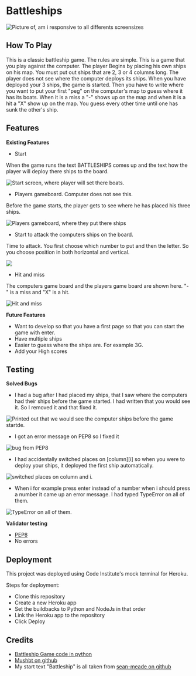 # Battleships

![Picture of, am i responsive to all differents screensizes](/Images/am_i_responsive.png)

## **How To Play**


This is a classic battleship game.
The rules are simple.
This is a game that you play against the computer.
The player Begins by placing his own ships on his map. You must put out ships that are 2, 3 or 4 columns long.
The player does not see where the computer deploys its ships.
When you have deployed your 3 ships, the game is started. Then you have to write where you want to put your first "peg" on the computer's map to guess where it has its boats. When it is a miss a "-" shows up on the map and when it is a hit a "X" show up on the map.
You guess every other time until one has sunk the other's ship.


## Features

**Existing Features**

- Start

When the game runs the text BATTLESHIPS comes up and the text how the player will deploy there ships to the board. 

![Start screen, where player will set there boats.](/Images/start.png)

- Players gameboard. Computer does not see this.

Before the game starts, the player gets to see where he has placed his three ships.

![Players gameboard, where they put there ships](/Images/player_ships.png)

- Start to attack the computers ships on the board.

Time to attack. You first choose which number to put and then the letter. So you choose position in both horizontal and vertical.

![](/Images/guess.png)

- Hit and miss

The computers game board and the players game board are shown here. "-" is a miss and "X" is a hit.

![Hit and miss](/Images/hit_miss.png)


**Future Features**

- Want to develop so that you have a first page so that you can start the game with enter.
- Have multiple ships
- Easier to guess where the ships are. For example 3G. 
- Add your High scores

## Testing

**Solved Bugs**


- I had a bug after I had placed my ships, that I saw where the computers had their ships before the game started. I had written that you would see it. So I removed it and that fixed it.


![Printed out that we would see the computer ships before the game startde.](/Images/bug.png)


- I got an error message on PEP8 so I fixed it

![bug from PEP8](/Images/bug_from_pep8.png)

- I had accidentally switched places on [column][i] so when you were to deploy your ships, it deployed the first ship automatically.

![switched places on column and i.](/Images/change_column.png)

- When i for example press enter instead of a number when i should press a number it came up an error message.
I had typed TypeError on all of them.

![TypeError on all of them.](/Images/typeError.png)


**Validator testing**

- [PEP8](https://pep8ci.herokuapp.com/#)
- No errors 

## Deployment

This project was deployed using Code Institute's mock terminal for Heroku.

Steps for deployment:

- Clone this repository
- Create a new Heroku app
- Set the buildbacks to Python and NodeJs in that order
- Link the Heroku app to the repository
- Click Deploy

## Credits
- [Battleship Game code in python](https://copyassignment.com/battleship-game-code-in-python/)
- [Mushbt on github](https://github.com/Mushbt/battleships-pp3/blob/main/run.py)
- My start text "Battleship" is all taken from [sean-meade on github](https://github.com/sean-meade/cli-battleship-game/blob/main/run.py)